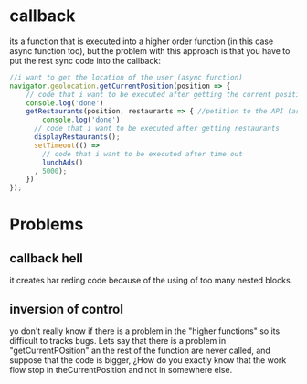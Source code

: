 # callback
its a function that is executed into a higher order function (in this case async function too), but the problem with this approach is that you have to put the rest sync code into the callback:

```js
//i want to get the location of the user (async function)
navigator.geolocation.getCurrentPosition(position => {
    // code that i want to be executed after getting the current position
    console.log('done') 
    getRestaurants(position, restaurants => { //petition to the API (async)
        console.log('done') 
      // code that i want to be executed after getting restaurants
      displayRestaurants();
      setTimeout(() => 
        // code that i want to be executed after time out
        lunchAds()
      , 5000);
    })
});
```

# Problems

## callback hell
it creates har reding code because of the using of too many nested blocks. 

## inversion of control
yo don't really know if there is a problem in the "higher functions" so its difficult to tracks bugs. Lets say that there is a problem in "getCurrentPOsition" an the rest of the function are never called, and suppose that the code is bigger, ¿How do you exactly know that the work flow stop in theCurrentPosition and not in somewhere else.